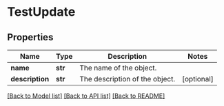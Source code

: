 # TestUpdate

## Properties
Name | Type | Description | Notes
------------ | ------------- | ------------- | -------------
**name** | **str** | The name of the object. | 
**description** | **str** | The description of the object. | [optional] 

[[Back to Model list]](../README.md#documentation-for-models) [[Back to API list]](../README.md#documentation-for-api-endpoints) [[Back to README]](../README.md)


